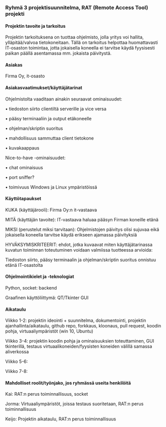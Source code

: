 ### Ryhmä 3 projektisuunnitelma, RAT (Remote Access Tool) projekti

#### Projektin tavoite ja tarkoitus
Projektin tarkoituksena on tuottaa ohjelmisto, jolla yritys voi hallita, ylläpitää/valvoa tietokoneitaan. Tällä on tarkoitus helpottaa huomattavasti IT-osaston toimintaa, jotta jokaisella koneella ei tarvitse käydä fyysisesti paikan päällä asentamassa mm. jokaista päivitystä. 

#### Asiakas
Firma Oy, it-osasto 

#### Asiakasvaatimukset/käyttäjätarinat

Ohjelmistolta vaaditaan ainakin seuraavat ominaisuudet:

•	tiedoston siirto clientiltä serverille ja vice versa

•	pääsy terminaaliin ja output etäkoneelle

•	ohjelman/skriptin suoritus

•	mahdollisuus sammuttaa client tietokone

•	kuvakaappaus

Nice-to-have -ominaisuudet:

•	chat ominaisuus

•	port sniffer?

•	toimivuus Windows ja Linux ympäristöissä 


#### Käyttötapaukset

KUKA (käyttäjärooli): 
Firma Oy:n it-vastaava

MITÄ (käyttäjän tavoite): 
IT-vastaava haluaa pääsyn Firman koneille etänä

MIKSI (perustelut miksi tarvitaan): 
Ohjelmistojen päivitys olisi sujuvaa eikä jokaisella koneella tarvitse käydä erikseen ajamassa päivityksiä

HYVÄKSYMISKRITEERIT: 
ehdot, jotka kuvaavat miten käyttäjätarinassa kuvatun toiminnan toteutuminen voidaan valmiissa tuotteessa arvioida:

Tiedoston siirto, pääsy terminaalin ja ohjelman/skriptin suoritus onnistuu etänä IT-osastolta

#### Ohjelmointikielet ja -teknologiat
Python, socket: backend

Graafinen käyttöliittymä: QT/Tkinter GUI 

#### Aikataulu
Viikko 1-2: projektin ideointi + suunnitelma, dokumentointi, projektin ajanhallinta/aikataulu, github repo, forkkaus, kloonaus, pull request, koodin pohja, virtuaaliympäristöt (win 10, Ubuntu)

Viikko 3-4: projektin koodin pohja ja ominaisuuksien toteuttaminen, GUI tkinterillä, testaus virtuaalikoneiden/fyysisten koneiden välillä samassa aliverkossa

Viikko 5-6:

Viikko 7-8:

#### Mahdolliset roolit/työnjako, jos ryhmässä useita henkilöitä 
Kai: RAT:n perus toiminnallisuus, socket

Jorma: Virtuaaliympäristöt, joissa testaus suoritetaan, RAT:n perus toiminnallisuus

Keijo: Projektin aikataulu, RAT:n perus toiminnallisuus

